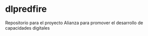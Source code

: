 # dlpredfire
Repositorio para el proyecto Alianza para promover el desarrollo de capacidades digitales
